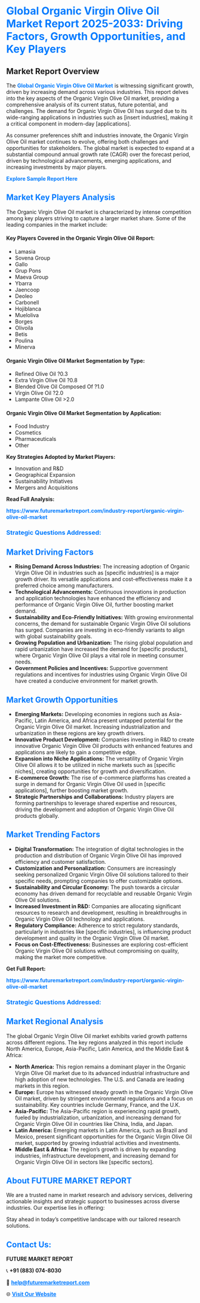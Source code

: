 <h1 style="color: #007BFF;">Global Organic Virgin Olive Oil Market Report 2025-2033: Driving Factors, Growth Opportunities, and Key Players</h1>

<section id="overview">
<h2>Market Report Overview</h2>
<p>The <a href="https://www.futuremarketreport.com/industry-report/organic-virgin-olive-oil-market" style="color: #007BFF; text-decoration: none;"><strong>Global Organic Virgin Olive Oil Market</strong></a> is witnessing significant growth, driven by increasing demand across various industries. This report delves into the key aspects of the Organic Virgin Olive Oil market, providing a comprehensive analysis of its current status, future potential, and challenges. The demand for Organic Virgin Olive Oil has surged due to its wide-ranging applications in industries such as [insert industries], making it a critical component in modern-day [applications].</p>
<p>As consumer preferences shift and industries innovate, the Organic Virgin Olive Oil market continues to evolve, offering both challenges and opportunities for stakeholders. The global market is expected to expand at a substantial compound annual growth rate (CAGR) over the forecast period, driven by technological advancements, emerging applications, and increasing investments by major players.</p>
</section>

<section id="overview">
<p><a href="https://www.futuremarketreport.com/request-sample/reportId=101653" style="color: #007BFF; text-decoration: none;"><strong>Explore Sample Report Here</strong></a></p>
</section>

<section id="key-players">
<h2 style="color: #007BFF;">Market Key Players Analysis</h2>
<p>The Organic Virgin Olive Oil market is characterized by intense competition among key players striving to capture a larger market share. Some of the leading companies in the market include:</p>
<h4>Key Players Covered in the Organic Virgin Olive Oil Report:</h4>
<ul><li>Lamasia</li><li>Sovena Group</li><li>Gallo</li><li>Grup Pons</li><li>Maeva Group</li><li>Ybarra</li><li>Jaencoop</li><li>Deoleo</li><li>Carbonell</li><li>Hojiblanca</li><li>Mueloliva</li><li>Borges</li><li>Olivoila</li><li>Betis</li><li>Poulina</li><li>Minerva</li></ul>
<h4>Organic Virgin Olive Oil Market Segmentation by Type:</h4>
<ul><li>Refined Olive Oil ?0.3</li><li>Extra Virgin Olive Oil ?0.8</li><li>Blended Olive Oil Composed Of ?1.0</li><li>Virgin Olive Oil ?2.0</li><li>Lampante Olive Oil &gt;2.0</li></ul>

<h4>Organic Virgin Olive Oil Market Segmentation by Application:</h4>
<ul><li>Food Industry</li><li>Cosmetics</li><li>Pharmaceuticals</li><li>Other</li></ul>
<p><strong>Key Strategies Adopted by Market Players:</strong></p>
<ul>
<li>Innovation and R&D</li>
<li>Geographical Expansion</li>
<li>Sustainability Initiatives</li>
<li>Mergers and Acquisitions</li>
</ul>
</section>

<section>
<p><strong>Read Full Analysis: </strong></p><a href="https://www.futuremarketreport.com/industry-report/organic-virgin-olive-oil-market" style="color: #007BFF; text-decoration: none;"><strong>https://www.futuremarketreport.com/industry-report/organic-virgin-olive-oil-market</strong></a>
<h3 style="color: #007BFF;">Strategic Questions Addressed:</h3>
</section>

<section id="driving-factors">
<h2 style="color: #007BFF;">Market Driving Factors</h2>
<ul>
<li><strong>Rising Demand Across Industries:</strong> The increasing adoption of Organic Virgin Olive Oil in industries such as [specific industries] is a major growth driver. Its versatile applications and cost-effectiveness make it a preferred choice among manufacturers.</li>
<li><strong>Technological Advancements:</strong> Continuous innovations in production and application technologies have enhanced the efficiency and performance of Organic Virgin Olive Oil, further boosting market demand.</li>
<li><strong>Sustainability and Eco-Friendly Initiatives:</strong> With growing environmental concerns, the demand for sustainable Organic Virgin Olive Oil solutions has surged. Companies are investing in eco-friendly variants to align with global sustainability goals.</li>
<li><strong>Growing Population and Urbanization:</strong> The rising global population and rapid urbanization have increased the demand for [specific products], where Organic Virgin Olive Oil plays a vital role in meeting consumer needs.</li>
<li><strong>Government Policies and Incentives:</strong> Supportive government regulations and incentives for industries using Organic Virgin Olive Oil have created a conducive environment for market growth.</li>
</ul>
</section>

<section id="growth-opportunities">
<h2 style="color: #007BFF;">Market Growth Opportunities</h2>
<ul>
<li><strong>Emerging Markets:</strong> Developing economies in regions such as Asia-Pacific, Latin America, and Africa present untapped potential for the Organic Virgin Olive Oil market. Increasing industrialization and urbanization in these regions are key growth drivers.</li>
<li><strong>Innovative Product Development:</strong> Companies investing in R&D to create innovative Organic Virgin Olive Oil products with enhanced features and applications are likely to gain a competitive edge.</li>
<li><strong>Expansion into Niche Applications:</strong> The versatility of Organic Virgin Olive Oil allows it to be utilized in niche markets such as [specific niches], creating opportunities for growth and diversification.</li>
<li><strong>E-commerce Growth:</strong> The rise of e-commerce platforms has created a surge in demand for Organic Virgin Olive Oil used in [specific applications], further boosting market growth.</li>
<li><strong>Strategic Partnerships and Collaborations:</strong> Industry players are forming partnerships to leverage shared expertise and resources, driving the development and adoption of Organic Virgin Olive Oil products globally.</li>
</ul>
</section>

<section id="trending-factors">
<h2 style="color: #007BFF;">Market Trending Factors</h2>
<ul>
<li><strong>Digital Transformation:</strong> The integration of digital technologies in the production and distribution of Organic Virgin Olive Oil has improved efficiency and customer satisfaction.</li>
<li><strong>Customization and Personalization:</strong> Consumers are increasingly seeking personalized Organic Virgin Olive Oil solutions tailored to their specific needs, prompting companies to offer customizable options.</li>
<li><strong>Sustainability and Circular Economy:</strong> The push towards a circular economy has driven demand for recyclable and reusable Organic Virgin Olive Oil solutions.</li>
<li><strong>Increased Investment in R&D:</strong> Companies are allocating significant resources to research and development, resulting in breakthroughs in Organic Virgin Olive Oil technology and applications.</li>
<li><strong>Regulatory Compliance:</strong> Adherence to strict regulatory standards, particularly in industries like [specific industries], is influencing product development and quality in the Organic Virgin Olive Oil market.</li>
<li><strong>Focus on Cost-Effectiveness:</strong> Businesses are exploring cost-efficient Organic Virgin Olive Oil solutions without compromising on quality, making the market more competitive.</li>
</ul>
</section>

<section>
<p><strong>Get Full Report: </strong></p><a href="https://www.futuremarketreport.com/industry-report/organic-virgin-olive-oil-market" style="color: #007BFF; text-decoration: none;"><strong>https://www.futuremarketreport.com/industry-report/organic-virgin-olive-oil-market</strong></a>
<h3 style="color: #007BFF;">Strategic Questions Addressed:</h3>
</section>


<section id="regional-analysis">
<h2 style="color: #007BFF;">Market Regional Analysis</h2>
<p>The global Organic Virgin Olive Oil market exhibits varied growth patterns across different regions. The key regions analyzed in this report include North America, Europe, Asia-Pacific, Latin America, and the Middle East & Africa:</p>
<ul>
<li><strong>North America:</strong> This region remains a dominant player in the Organic Virgin Olive Oil market due to its advanced industrial infrastructure and high adoption of new technologies. The U.S. and Canada are leading markets in this region.</li>
<li><strong>Europe:</strong> Europe has witnessed steady growth in the Organic Virgin Olive Oil market, driven by stringent environmental regulations and a focus on sustainability. Key countries include Germany, France, and the U.K.</li>
<li><strong>Asia-Pacific:</strong> The Asia-Pacific region is experiencing rapid growth, fueled by industrialization, urbanization, and increasing demand for Organic Virgin Olive Oil in countries like China, India, and Japan.</li>
<li><strong>Latin America:</strong> Emerging markets in Latin America, such as Brazil and Mexico, present significant opportunities for the Organic Virgin Olive Oil market, supported by growing industrial activities and investments.</li>
<li><strong>Middle East & Africa:</strong> The region’s growth is driven by expanding industries, infrastructure development, and increasing demand for Organic Virgin Olive Oil in sectors like [specific sectors].</li>
</ul>
</section>

<footer>
<h2 style="color: #007BFF;">About FUTURE MARKET REPORT</h2>
<p>We are a trusted name in market research and advisory services, delivering actionable insights and strategic support to businesses across diverse industries. Our expertise lies in offering:</p>

<p>Stay ahead in today’s competitive landscape with our tailored research solutions.</p>

<h2 style="color: #007BFF;">Contact Us:</h2>
<p><strong>FUTURE MARKET REPORT</strong></p>
<p>📞 <strong>+91 (883) 074-8030</strong></p>
<p>📧 <strong><a href="mailto:help@futuremarketreport.com" style="color: #007BFF;">help@futuremarketreport.com</a></strong></p>
<p>🌐 <strong><a href="https://www.futuremarketreport.com/" style="color: #007BFF;">Visit Our Website</a></strong></p>
</footer>